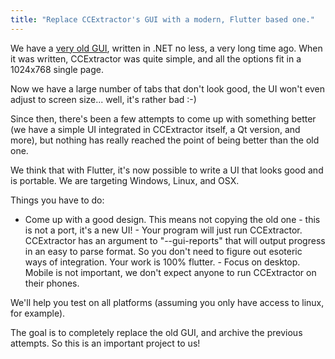 ```yaml
---
title: "Replace CCExtractor's GUI with a modern, Flutter based one."
---
```


We have a [very old
GUI](https://github.com/CCExtractor/CCExtractorWindowsGUI),
written in .NET no less, a very long time ago. When it was written,
CCExtractor was quite simple, and all the options fit in a 1024x768
single page.

Now we have a large number of tabs that don't look good, the UI won't
even adjust to screen size\... well, it's rather bad :-)

Since then, there's been a few attempts to come up with something
better (we have a simple UI integrated in CCExtractor itself, a Qt
version, and more), but nothing has really reached the point of being
better than the old one.

We think that with Flutter, it's now possible to write a UI that looks
good and is portable. We are targeting Windows, Linux, and OSX.

Things you have to do:

- Come up with a good design. This means not copying the old one - this
is not a port, it's a new UI! - Your program will just run
CCExtractor. CCExtractor has an argument to "\--gui-reports" that will
output progress in an easy to parse format. So you don't need to figure
out esoteric ways of integration. Your work is 100% flutter. - Focus
on desktop. Mobile is not important, we don't expect anyone to run
CCExtractor on their phones.

We'll help you test on all platforms (assuming you only have access to
linux, for example).

The goal is to completely replace the old GUI, and archive the previous
attempts. So this is an important project to us!
